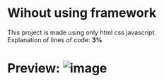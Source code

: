 # Wihout using framework
This project is made using only html css javascript. <br>
Explanation of lines of code: **3%**

# Preview: ![image](https://user-images.githubusercontent.com/57764588/131651893-8512d858-750d-4793-8a3e-0d6fc013372a.png)

